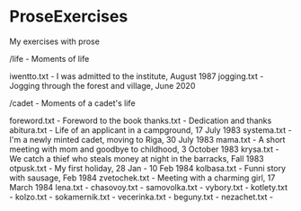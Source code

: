 # ProseExercises
My exercises with prose

/life - Moments of life

  iwentto.txt - I was admitted to the institute, August 1987
  jogging.txt - Jogging through the forest and village, June 2020

/cadet - Moments of a cadet's life

  foreword.txt - Foreword to the book
  thanks.txt - Dedication and thanks
  abitura.txt - Life of an applicant in a campground, 17 July 1983
  systema.txt - I'm a newly minted cadet, moving to Riga, 30 July 1983
  mama.txt - A short meeting with mom and goodbye to childhood, 3 October 1983
  krysa.txt - We catch a thief who steals money at night in the barracks, Fall 1983
  otpusk.txt - My first holiday, 28 Jan - 10 Feb 1984
  kolbasa.txt - Funni story with sausage, Feb 1984
  zvetochek.txt - Meeting with a charming girl, 17 March 1984
  lena.txt - 
  chasovoy.txt - 
  samovolka.txt - 
  vybory.txt - 
  kotlety.txt - 
  kolzo.txt - 
  sokamernik.txt - 
  vecerinka.txt - 
  beguny.txt - 
  nezachet.txt - 
